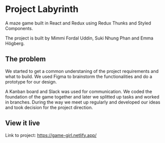 # Project Labyrinth

A maze game built in React and Redux using Redux Thunks and Styled Components.

The project is built by Mimmi Fordal Uddin, Suki Nhung Phan and Emma Högberg.

## The problem

We started to get a common understaning of the project requirements and what to build. We used Figma to brainstorm the functionalities and do a prototype for our design.

A Kanban board and Slack was used for communication. We coded the foundation of the game together and later we splitted up tasks and worked in branches. During the way we meet up regularly and developed our ideas and took decision for the project direction.

## View it live

Link to project: https://game-girl.netlify.app/
